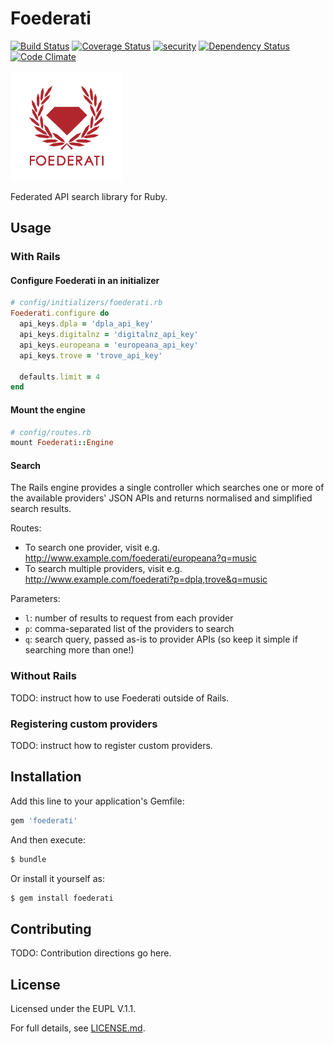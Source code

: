 # Foederati

[![Build Status](https://travis-ci.org/europeana/foederati.svg?branch=develop)](https://travis-ci.org/europeana/foederati) [![Coverage Status](https://coveralls.io/repos/github/europeana/foederati/badge.svg?branch=develop)](https://coveralls.io/github/europeana/foederati?branch=develop) [![security](https://hakiri.io/github/europeana/foederati/develop.svg)](https://hakiri.io/github/europeana/foederati/develop) [![Dependency Status](https://gemnasium.com/europeana/foederati.svg)](https://gemnasium.com/europeana/foederati) [![Code Climate](https://codeclimate.com/github/europeana/foederati/badges/gpa.svg)](https://codeclimate.com/github/europeana/foederati)

![Foederati: ](app/assets/images/foederati/logo.png "Foederati")

Federated API search library for Ruby.

## Usage

### With Rails

#### Configure Foederati in an initializer
```ruby
# config/initializers/foederati.rb
Foederati.configure do
  api_keys.dpla = 'dpla_api_key'
  api_keys.digitalnz = 'digitalnz_api_key'
  api_keys.europeana = 'europeana_api_key'
  api_keys.trove = 'trove_api_key'

  defaults.limit = 4
end
```

#### Mount the engine
```ruby
# config/routes.rb
mount Foederati::Engine
```

#### Search

The Rails engine provides a single controller which searches one or more of the
available providers' JSON APIs and returns normalised and simplified search
results.

Routes:
* To search one provider, visit e.g. http://www.example.com/foederati/europeana?q=music
* To search multiple providers, visit e.g. http://www.example.com/foederati?p=dpla,trove&q=music

Parameters:
* `l`: number of results to request from each provider
* `p`: comma-separated list of the providers to search
* `q`: search query, passed as-is to provider APIs (so keep it simple if
  searching more than one!)


### Without Rails

TODO: instruct how to use Foederati outside of Rails.

### Registering custom providers

TODO: instruct how to register custom providers.

## Installation
Add this line to your application's Gemfile:

```ruby
gem 'foederati'
```

And then execute:
```bash
$ bundle
```

Or install it yourself as:
```bash
$ gem install foederati
```

## Contributing
TODO: Contribution directions go here.

## License
Licensed under the EUPL V.1.1.

For full details, see [LICENSE.md](LICENSE.md).
